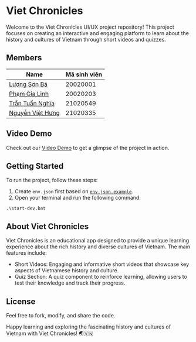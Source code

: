 # Viet Chronicles
Welcome to the Viet Chronicles UI/UX project repository! This project focuses on creating an interactive and engaging platform to learn about the history and cultures of Vietnam through short videos and quizzes.
## Members

| Name     | Mã sinh viên |
| ------------- | ------------ |
| [Lương Sơn Bá](https://github.com/anhsuplo-87) | 20020001     |
| [Phạm Gia Linh](https://github.com/phamgialinhlx) | 20020203     |
| [Trần Tuấn Nghĩa](https://github.com/bytesculptors)  | 21020549     |
| [Nguyễn Việt Hưng](https://github.com/21020335-NguyenVietHung) | 21020335 |

## Video Demo
Check out our [Video Demo](https://www.youtube.com/watch?v=FfpCgZ03vYI) to get a glimpse of the project in action.

## Getting Started
To run the project, follow these steps:
1. Create `env.json` first based on [`env.json.example`](./env.example.json).
2. Open your terminal and run the following command:
  ```
  .\start-dev.bat
  ```

## About Viet Chronicles
Viet Chronicles is an educational app designed to provide a unique learning experience about the rich history and diverse cultures of Vietnam. The main features include:
- Short Videos: Engaging and informative short videos that showcase key aspects of Vietnamese history and culture.
- Quiz Section: A quiz component to reinforce learning, allowing users to test their knowledge and track their progress.

## License
Feel free to fork, modify, and share the code.

Happy learning and exploring the fascinating history and cultures of Vietnam with Viet Chronicles! 🌏🇻🇳
